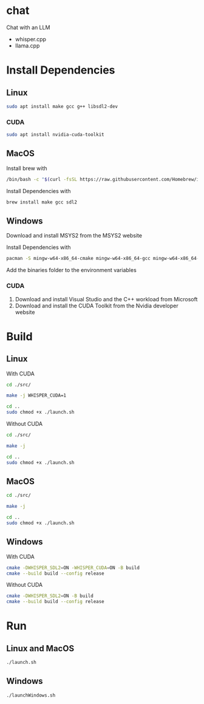 # chat
Chat with an LLM

- whisper.cpp
- llama.cpp


# Install Dependencies

## Linux
```bash
sudo apt install make gcc g++ libsdl2-dev
```

### CUDA
```bash
sudo apt install nvidia-cuda-toolkit
```

## MacOS
Install brew with
```bash
/bin/bash -c "$(curl -fsSL https://raw.githubusercontent.com/Homebrew/install/HEAD/install.sh)"
```
Install Dependencies with
```bash
brew install make gcc sdl2
```

## Windows
Download and install MSYS2 from the MSYS2 website

Install Dependencies with
```bash
pacman -S mingw-w64-x86_64-cmake mingw-w64-x86_64-gcc mingw-w64-x86_64-SDL2
```

Add the binaries folder to the environment variables

### CUDA

1. Download and install Visual Studio and the C++ workload from Microsoft
2. Download and install the CUDA Toolkit from the Nvidia developer website


# Build

## Linux
With CUDA
```bash
cd ./src/

make -j WHISPER_CUDA=1

cd ..
sudo chmod +x ./launch.sh
```

Without CUDA
```bash
cd ./src/

make -j

cd ..
sudo chmod +x ./launch.sh
```

## MacOS
```bash
cd ./src/

make -j

cd ..
sudo chmod +x ./launch.sh
```

## Windows
With CUDA
```bash
cmake -DWHISPER_SDL2=ON -WHISPER_CUDA=ON -B build
cmake --build build --config release
```

Without CUDA
```bash
cmake -DWHISPER_SDL2=ON -B build
cmake --build build --config release
```


# Run

## Linux and MacOS
```bash
./launch.sh
```

## Windows

```bash
./launchWindows.sh
```

